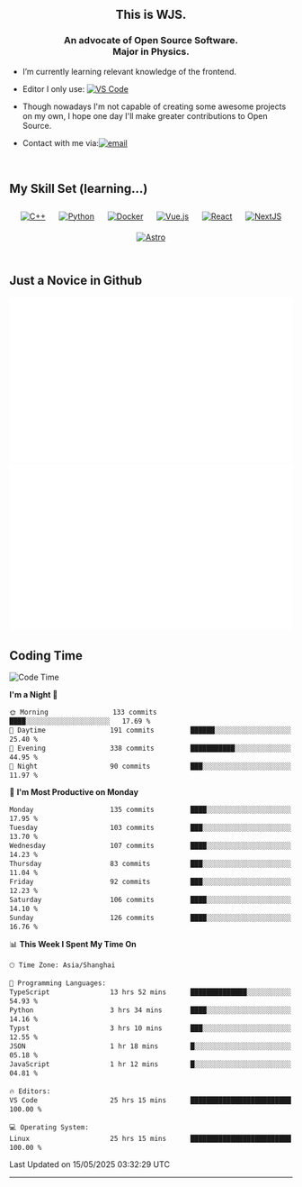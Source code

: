 ## <div align="center">This is WJS.</div>  
  

### <div align="center">An advocate of Open Source Software.<br>Major in Physics.</div>  
  

- I’m currently learning relevant knowledge of the frontend.  
  

- Editor I only use: [![VS Code](https://img.shields.io/badge/-VS%20Code-007ACC?style=plastic&logo=visual-studio-code)](https://code.visualstudio.com/)  
  

- Though nowadays I'm not capable of creating some awesome projects on my own, I hope one day I'll make greater contributions to Open Source.  
  

- Contact with me via:[![email](https://img.shields.io/badge/My-e--mail-red)](mailto:wjs@wjsphy.top)  
  

<br/>  


## My Skill Set (learning...)
<div align="center">  
<a href="https://www.cplusplus.com/" target="_blank"><img style="margin: 10px" src="https://profilinator.rishav.dev/skills-assets/cplusplus-original.svg" alt="C++" height="50" /></a>  
<a href="https://www.python.org/" target="_blank"><img style="margin: 10px" src="https://profilinator.rishav.dev/skills-assets/python-original.svg" alt="Python" height="50" /></a>  
<a href="https://www.docker.com/" target="_blank"><img style="margin: 10px" src="https://profilinator.rishav.dev/skills-assets/docker-original-wordmark.svg" alt="Docker" height="50" /></a>  
<a href="https://vuejs.org/" target="_blank"><img style="margin: 10px" src="https://profilinator.rishav.dev/skills-assets/vuejs-original-wordmark.svg" alt="Vue.js" height="50" /></a>  
<a href="https://reactjs.org/" target="_blank"><img style="margin: 10px" src="https://profilinator.rishav.dev/skills-assets/react-original-wordmark.svg" alt="React" height="50" /></a>  
<a href="https://nextjs.org/" target="_blank"><img style="margin: 10px" src="https://profilinator.rishav.dev/skills-assets/nextjs.png" alt="NextJS" height="50" /></a>  
<a href="https://www.astro.build/" target="_blank"><img style="margin: 10px" src="https://profilinator.rishav.dev/skills-assets/astro.svg" alt="Astro" height="50" /></a>   
</div>

<br/>  


## Just a Novice in Github  
![](https://raw.githubusercontent.com/wjsoj/github-stats-transparent/output/generated/overview.svg)
![](https://raw.githubusercontent.com/wjsoj/github-stats-transparent/output/generated/languages.svg)

## Coding Time

<!--START_SECTION:waka-->
![Code Time](http://img.shields.io/badge/Code%20Time-1%2C232%20hrs%2040%20mins-blue)

**I'm a Night 🦉** 

```text
🌞 Morning                133 commits         ████░░░░░░░░░░░░░░░░░░░░░   17.69 % 
🌆 Daytime                191 commits         ██████░░░░░░░░░░░░░░░░░░░   25.40 % 
🌃 Evening                338 commits         ███████████░░░░░░░░░░░░░░   44.95 % 
🌙 Night                  90 commits          ███░░░░░░░░░░░░░░░░░░░░░░   11.97 % 
```
📅 **I'm Most Productive on Monday** 

```text
Monday                   135 commits         ████░░░░░░░░░░░░░░░░░░░░░   17.95 % 
Tuesday                  103 commits         ███░░░░░░░░░░░░░░░░░░░░░░   13.70 % 
Wednesday                107 commits         ████░░░░░░░░░░░░░░░░░░░░░   14.23 % 
Thursday                 83 commits          ███░░░░░░░░░░░░░░░░░░░░░░   11.04 % 
Friday                   92 commits          ███░░░░░░░░░░░░░░░░░░░░░░   12.23 % 
Saturday                 106 commits         ████░░░░░░░░░░░░░░░░░░░░░   14.10 % 
Sunday                   126 commits         ████░░░░░░░░░░░░░░░░░░░░░   16.76 % 
```


📊 **This Week I Spent My Time On** 

```text
🕑︎ Time Zone: Asia/Shanghai

💬 Programming Languages: 
TypeScript               13 hrs 52 mins      ██████████████░░░░░░░░░░░   54.93 % 
Python                   3 hrs 34 mins       ████░░░░░░░░░░░░░░░░░░░░░   14.16 % 
Typst                    3 hrs 10 mins       ███░░░░░░░░░░░░░░░░░░░░░░   12.55 % 
JSON                     1 hr 18 mins        █░░░░░░░░░░░░░░░░░░░░░░░░   05.18 % 
JavaScript               1 hr 12 mins        █░░░░░░░░░░░░░░░░░░░░░░░░   04.81 % 

🔥 Editors: 
VS Code                  25 hrs 15 mins      █████████████████████████   100.00 % 

💻 Operating System: 
Linux                    25 hrs 15 mins      █████████████████████████   100.00 % 
```


 Last Updated on 15/05/2025 03:32:29 UTC
<!--END_SECTION:waka-->

----

<!--
**wjsoj/wjsoj** is a ✨ _special_ ✨ repository because its `README.md` (this file) appears on your GitHub profile.

Here are some ideas to get you started:

- 🔭 I’m currently working on ...
- 🌱 I’m currently learning ...
- 👯 I’m looking to collaborate on ...
- 🤔 I’m looking for help with ...
- 💬 Ask me about ...
- 📫 How to reach me: ...
- 😄 Pronouns: ...
- ⚡ Fun fact: ...
-->
